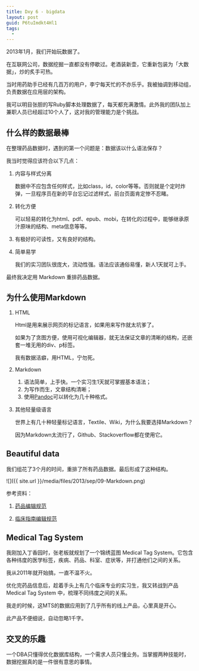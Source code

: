 ```yaml
---
title: Dxy 6 - bigdata
layout: post
guid: P6tuImdkt4Hl1
tags:
  - 
---
```


2013年1月，我们开始玩数据了。

在互联网公司，数据挖掘一直都没有停歇过。老酒装新壶，它重新包装为「大数据」，炒的炙手可热。

当时用药助手已经有几百万的用户，李宁每天忙的不亦乐乎。我被抽调到移动组，负责数据在应用层的架构。

我可以明目张胆的写Ruby脚本处理数据了，每天都充满激情。此外我的团队加上兼职人员已经超过10个人了，这对我的管理能力是个挑战。

## 什么样的数据最棒

在整理药品数据时，遇到的第一个问题是：数据该以什么语法保存？

我当时觉得应该符合以下几点：

1. 内容与样式分离

	数据中不应包含任何样式，比如class，id，color等等。否则就是个定时炸弹，一旦程序员在新的平台忘记过滤样式，前台页面肯定惨不忍睹。
	
	
2. 转化方便

	可以轻易的转化为html、pdf、epub、mobi，在转化的过程中，能够继承原汁原味的结构、meta信息等等。
	

3. 有极好的可读性，又有良好的结构。

	
4. 简单易学
	
	我们的实习团队很庞大，流动性强。语法应该通俗易懂，新人1天就可上手。


最终我决定用 Markdown 重排药品数据。

## 为什么使用Markdown

1. HTML

	Html是用来展示网页的标记语言，如果用来写作就太坑爹了。
	
	如果为了贪图方便，使用可视化编辑器，就无法保证文章的清晰的结构，还嵌套一堆无用的div、p标签。
	
	我有数据洁癖，用HTML，宁勿死。
	
	
2. Markdown

	1. 语法简单，上手快。一个实习生1天就可掌握基本语法；
	2. 为写作而生，文章结构清晰；
	3. 使用[Pandoc](http://johnmacfarlane.net/pandoc/)可以转化为几十种格式。

	

3. 其他轻量级语言

	世界上有几十种轻量标记语言，Textile、Wiki，为什么我要选择Markdown？
	
	因为Markdown太流行了，Github、Stackoverflow都在使用它。
	

## Beautiful data

我们组花了3个月的时间，重排了所有药品数据。最后形成了这种结构。

<span class="image-600">![]({{ site.url }}/media/files/2013/sep/09-Markdown.png)</span>

参考资料：

1. [药品编辑规范](https://github.com/dxy-developer/drug-edit-rule)

2. [临床指南编辑规范](https://github.com/dxy-developer/clinical-guidelines)


## Medical Tag System

我刚加入丁香园时，张老板就规划了一个锦绣蓝图 Medical Tag System。它包含各种纬度的医学标签，疾病、药品、科室、症状等，并打通他们之间的关系。

我从2011年就开始搞，一直不温不火。

优化完药品信息后，趁着手头上有几个临床专业的实习生，我又转战到产品 Medical Tag System 中，梳理不同纬度之间的关系。

我走的时候，这MTS的数据应用到了几乎所有的线上产品，心里真是开心。

此产品不便细说，自动忽略1千字。

## 交叉的乐趣

一个DBA只懂得优化数据库结构，一个需求人员只懂业务。当掌握两种技能时，数据挖掘真的是一件很有意思的事情。